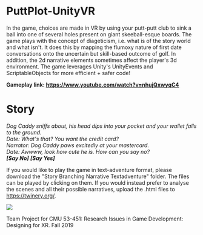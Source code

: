 # PuttPlot-UnityVR
In the game, choices are made in VR by using your putt-putt club to sink a ball into one of several holes present on giant skeeball-esque boards. The game plays with the concept of diageticism, i.e. what is of the story world and what isn't. It does this by mapping the flumoxy nature of first date conversations onto the uncertain but skill-based outcome of golf. In addition, the 2d narrative elements sometimes affect the player's 3d environment. 
The game leverages Unity's UnityEvents and ScriptableObjects for more efficient + safer code!

**Gameplay link: https://www.youtube.com/watch?v=nhujQxwyqC4**

# Story
*Dog Caddy sniffs about, his head dips into your pocket and your wallet falls to the ground.*\
*Date: What's that? You want the credit card?* \
*Narrator: Dog Caddy paws excitedly at your mastercard.* \
*Date: Awwww, look how cute he is. How can you say no?* \
***[Say No]*** ***[Say Yes]***

If you would like to play the game in text-adventure format, please download the "Story Branching Narrative Textadventure" folder. The files can be played by clicking on them. If you would instead prefer to analyse the scenes and all their possible narratives, upload the .html files to https://twinery.org/.  

![](gameplay.gif)

Team Project for CMU 53-451: Research Issues in Game Development: Designing for XR. Fall 2019  
